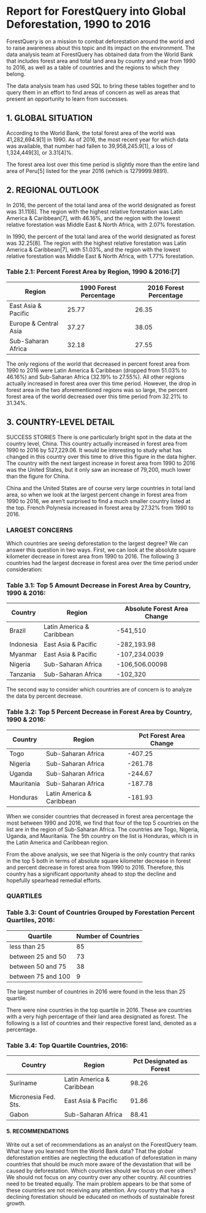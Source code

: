 # Report for ForestQuery into Global Deforestation, 1990 to 2016 
ForestQuery is on a mission to combat deforestation around the world and to raise awareness about this topic and its impact on the environment. The data analysis team at ForestQuery has obtained data from the World Bank that includes forest area and total land area by country and year from 1990 to 2016, as well as a table of countries and the regions to which they belong.

The data analysis team has used SQL to bring these tables together and to query them in an effort to find areas of concern as well as areas that present an opportunity to learn from successes.

## 1. GLOBAL SITUATION
According to the World Bank, the total forest area of the world was 41,282,694.9[1] in 1990. As of 2016, the most recent year for which data was available, that number had fallen to 39,958,245.9[1], a loss of 1,324,449[3], or 3.31[4]%.

The forest area lost over this time period is slightly more than the entire land area of Peru[5] listed for the year 2016 (which is 1279999.9891).

## 2. REGIONAL OUTLOOK
In 2016, the percent of the total land area of the world designated as forest was 31.11[6]. The region with the highest relative forestation was Latin America & Caribbean[7], with 46.16%, and the region with the lowest relative forestation was Middle East & North Africa, with 2.07% forestation.

In 1990, the percent of the total land area of the world designated as forest was 32.25[8]. The region with the highest relative forestation was Latin America & Caribbean[7], with 51.03%, and the region with the lowest relative forestation was Middle East & North Africa, with 1.77% forestation.

### Table 2.1: Percent Forest Area by Region, 1990 & 2016:[7]

| Region | 1990 Forest Percentage | 2016 Forest Percentage |
|---|---|---|
| East Asia & Pacific | 25.77 | 26.35
| Europe & Central Asia | 37.27 | 38.05 |
| Sub-Saharan Africa | 32.18 | 27.55 |

The only regions of the world that decreased in percent forest area from 1990 to 2016 were Latin America & Caribbean (dropped from 51.03% to 46.16%) and Sub-Saharan Africa (32.19% to 27.55%). All other regions actually increased in forest area over this time period. However, the drop in forest area in the two aforementioned regions was so large, the percent forest area of the world decreased over this time period from 32.21% to 31.34%. 

## 3. COUNTRY-LEVEL DETAIL
SUCCESS STORIES
There is one particularly bright spot in the data at the country level, China. This country actually increased in forest area from 1990 to 2016 by 527,229.06. It would be interesting to study what has changed in this country over this time to drive this figure in the data higher. The country with the next largest increase in forest area from 1990 to 2016 was the United
States, but it only saw an increase of 79,200, much lower than the figure for China.

China and the United States are of course very large countries in total land area, so when we look at the largest percent change in forest area from 1990 to 2016, we aren’t surprised to find a much smaller country listed at the top. French Polynesia increased in forest area by 27.32% from 1990 to 2016. 

### LARGEST CONCERNS
Which countries are seeing deforestation to the largest degree? We can answer this question in two ways. First, we can look at the absolute square kilometer decrease in forest area from 1990 to 2016. The following 3 countries had the largest decrease in forest area over the time period under consideration:

### Table 3.1: Top 5 Amount Decrease in Forest Area by Country, 1990 & 2016:

| Country   | Region                    | Absolute Forest Area Change |
|-----------|---------------------------|-----------------------------|
| Brazil    | Latin America & Caribbean | -541,510       |
| Indonesia | East Asia & Pacific       | -282,193.98    |
| Myanmar   | East Asia & Pacific       | -107,234.0039  |
| Nigeria   | Sub-Saharan Africa        | -106,506.00098 |
| Tanzania  | Sub-Saharan Africa        | -102,320       |

The second way to consider which countries are of concern is to analyze the data by percent decrease.

### Table 3.2: Top 5 Percent Decrease in Forest Area by Country, 1990 & 2016:

| Country    | Region                    | Pct Forest Area Change |
|------------|---------------------------|------------------------|
| Togo       | Sub-Saharan Africa        | -407.25                |
| Nigeria    | Sub-Saharan Africa        | -261.78                |
| Uganda     | Sub-Saharan Africa        | -244.67                |
| Mauritania | Sub-Saharan Africa        | -187.78                |
| Honduras   | Latin America & Caribbean | -181.93                |

When we consider countries that decreased in forest area percentage the most between 1990 and 2016, we find that four of the top 5 countries on the list are in the region of Sub-Saharan Africa. The countries are Togo, Nigeria, Uganda, and Mauritania. The 5th country on the list is Honduras, which is in the Latin America and Caribbean region. 

From the above analysis, we see that Nigeria is the only country that ranks in the top 5 both in terms of absolute square kilometer decrease in forest and percent decrease in forest area from 1990 to 2016. Therefore, this country has a significant opportunity ahead to stop the decline and hopefully spearhead remedial efforts.

### QUARTILES

### Table 3.3: Count of Countries Grouped by Forestation Percent Quartiles, 2016:

| Quartile           | Number of Countries |
|--------------------|---------------------|
| less than 25       | 85                  |
| between 25 and 50  | 73                  |
| between 50 and 75  | 38                  |
| between 75 and 100 | 9                   |

The largest number of countries in 2016 were found in the less than 25 quartile.

There were nine countries in the top quartile in 2016. These are countries with a very high percentage of their land area designated as forest. The following is a list of countries and their respective forest land, denoted as a percentage.

### Table 3.4: Top Quartile Countries, 2016:
 
| Country    | Region                    | Pct Designated as Forest |       |
|------------|---------------------------|--------------------------|-------|
| Suriname   | Latin America & Caribbean | 98.26                    |       |
| Micronesia  Fed. Sts.                 | East Asia & Pacific      | 91.86 |
| Gabon      | Sub-Saharan Africa        | 88.41                    |       |

#### 5. RECOMMENDATIONS
Write out a set of recommendations as an analyst on the ForestQuery team.
What have you learned from the World Bank data?
That the global deforestation entities are neglecting the education of deforestation in many countries that should be much more aware of the devastation that will be caused by deforestation.
Which countries should we focus on over others?
We should not focus on any country over any other country. All countries need to be treated equally. The main problem appears to be that some of these countries are not receiving any attention. Any country that has a declining forestation should be educated on methods of sustainable forest growth.
